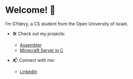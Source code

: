 # Welcome! 👋

I’m GYdevy, a CS student from the Open University of Israel.

- 🛠️ Check out my projects:
  - [Assembler](https://github.com/GYdevy/Assembler20465)
  - [Minecraft Server in C](https://github.com/gyank/minecraftserverc)

- 📬 Connect with me:
  - [LinkedIn](https://www.linkedin.com/in/goshayankelzon/)
